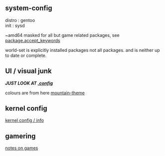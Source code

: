 ## system-config

distro : gentoo  
init   : sysd  

~amd64 masked for all but game related packages, see [package.accept_keywords](https://github.com/lylac-1/system-config/blob/main/portage/package.accept_keywords)

world-set is explicitly installed packages not all packages. and is neither up to date or complete.

## UI / visual junk
***JUST LOOK AT [.config](https://github.com/lylac-1/system-config/tree/main/.config)***  

colours are from here [mountain-theme](https://github.com/mountain-theme/Mountain)

## kernel config
[kernel config / info](https://github.com/lylac-1/system-config/tree/main/kernel)

## gamering
[notes on games](https://github.com/lylac-1/system-config/blob/main/games_readme.md)
